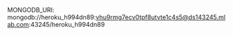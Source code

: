 MONGODB_URI: mongodb://heroku_h994dn89:vhu9rmg7ecv0tpf8utvte1c4s5@ds143245.mlab.com:43245/heroku_h994dn89